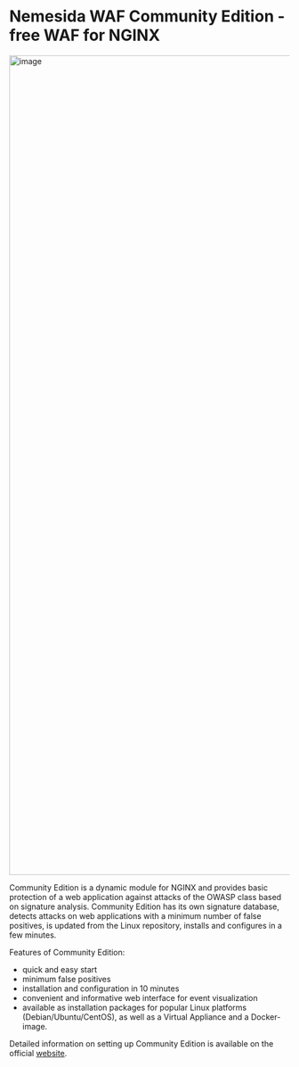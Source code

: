 # Nemesida WAF Community Edition - free WAF for NGINX

<img width="1470" alt="image" src="https://user-images.githubusercontent.com/99513957/209190523-6cca9b01-d362-46a0-af4d-042bedbc1494.png">

Community Edition is a dynamic module for NGINX and provides basic protection of a web application against attacks of the OWASP class based on signature analysis. Community Edition has its own signature database, detects attacks on web applications with a minimum number of false positives, is updated from the Linux repository, installs and configures in a few minutes.

Features of Community Edition:

- quick and easy start
- minimum false positives
- installation and configuration in 10 minutes
- convenient and informative web interface for event visualization
- available as installation packages for popular Linux platforms (Debian/Ubuntu/CentOS), as well as a Virtual Appliance and a Docker-image.

Detailed information on setting up Community Edition is available on the official <a href="https://nemesida-waf.com/community/1701" target="_blank" rel="noopener noreferrer">website</a>.
